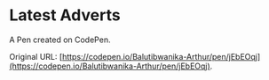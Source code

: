 # Latest Adverts

A Pen created on CodePen.

Original URL: [https://codepen.io/Balutibwanika-Arthur/pen/jEbEOqj](https://codepen.io/Balutibwanika-Arthur/pen/jEbEOqj).

